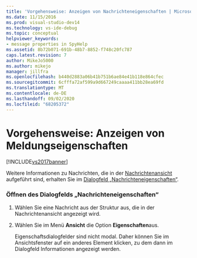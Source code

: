 ```yaml
---
title: 'Vorgehensweise: Anzeigen von Nachrichteneigenschaften | Microsoft-Dokumentation'
ms.date: 11/15/2016
ms.prod: visual-studio-dev14
ms.technology: vs-ide-debug
ms.topic: conceptual
helpviewer_keywords:
- message properties in SpyHelp
ms.assetid: 8b72b071-691b-48b7-8852-f748c20fc787
caps.latest.revision: 7
author: MikeJo5000
ms.author: mikejo
manager: jillfra
ms.openlocfilehash: b440d2883a06b41b751b6ae84e41b118e864cfec
ms.sourcegitcommit: 6cfffa72af599a9d667249caaaa411bb28ea69fd
ms.translationtype: MT
ms.contentlocale: de-DE
ms.lasthandoff: 09/02/2020
ms.locfileid: "68205372"
---
```

# <a name="how-to-display-message-properties"></a>Vorgehensweise: Anzeigen von Meldungseigenschaften
[!INCLUDE[vs2017banner](../includes/vs2017banner.md)]

Weitere Informationen zu Nachrichten, die in der [Nachrichtenansicht](../debugger/messages-view.md) aufgeführt sind, erhalten Sie im [Dialogfeld „Nachrichteneigenschaften“](../debugger/message-properties-dialog-box.md).  
  
### <a name="to-open-a-message-properties-dialog-box"></a>Öffnen des Dialogfelds „Nachrichteneigenschaften“  
  
1. Wählen Sie eine Nachricht aus der Struktur aus, die in der Nachrichtenansicht angezeigt wird.  
  
2. Wählen Sie im Menü **Ansicht** die Option **Eigenschaften**aus.  
  
   Eigenschaftsdialogfelder sind nicht modal. Daher können Sie im Ansichtsfenster auf ein anderes Element klicken, zu dem dann im Dialogfeld Informationen angezeigt werden.
